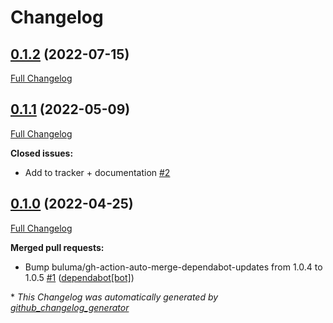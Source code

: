 # Changelog

## [0.1.2](https://github.com/buluma/ansible-role-dotfiles/tree/0.1.2) (2022-07-15)

[Full Changelog](https://github.com/buluma/ansible-role-dotfiles/compare/0.1.1...0.1.2)

## [0.1.1](https://github.com/buluma/ansible-role-dotfiles/tree/0.1.1) (2022-05-09)

[Full Changelog](https://github.com/buluma/ansible-role-dotfiles/compare/0.1.0...0.1.1)

**Closed issues:**

- Add to tracker + documentation [\#2](https://github.com/buluma/ansible-role-dotfiles/issues/2)

## [0.1.0](https://github.com/buluma/ansible-role-dotfiles/tree/0.1.0) (2022-04-25)

[Full Changelog](https://github.com/buluma/ansible-role-dotfiles/compare/f96eb803ab958025101792f719d8d1c202ec0c31...0.1.0)

**Merged pull requests:**

- Bump buluma/gh-action-auto-merge-dependabot-updates from 1.0.4 to 1.0.5 [\#1](https://github.com/buluma/ansible-role-dotfiles/pull/1) ([dependabot[bot]](https://github.com/apps/dependabot))



\* *This Changelog was automatically generated by [github_changelog_generator](https://github.com/github-changelog-generator/github-changelog-generator)*
